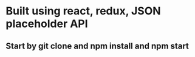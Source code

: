 # Built using react, redux, JSON placeholder API
## Start by git clone and npm install and npm start
